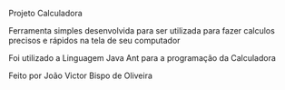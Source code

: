 Projeto Calculadora

Ferramenta simples desenvolvida para ser utilizada para fazer calculos precisos e rápidos na tela de seu computador

Foi utilizado a Linguagem Java Ant para a programação da Calculadora

Feito por João Victor Bispo de Oliveira
